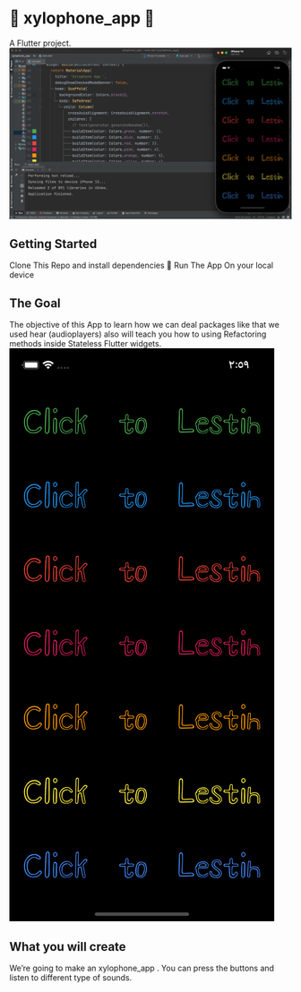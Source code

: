 # 🎹 xylophone_app 🎹
A  Flutter project.
![This is an image](https://github.com/HendMohammed90/xylophone_app/blob/master/images/Screen%20Shot%202022-06-23%20at%202.58.29%20PM.png)

## Getting Started
 Clone This Repo and install dependencies :tada:
 Run The App On your local device 

## The Goal

The objective of this App to learn how we can deal packages like that we used hear (audioplayers) also will teach you how to using Refactoring methods inside Stateless Flutter widgets.
![This is an image](https://github.com/HendMohammed90/xylophone_app/blob/master/images/Simulator%20Screen%20Shot%20-%20iPhone%2013%20-%202022-06-23%20at%2014.59.06.png)


## What you will create

We’re going to make an xylophone_app . You can press  the buttons and listen to different type of sounds.

